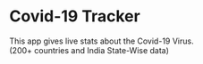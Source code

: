 # Covid-19 Tracker
This app gives live stats about the Covid-19 Virus.     
(200+ countries and India State-Wise data)

